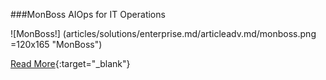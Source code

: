 ###MonBoss
AIOps for IT Operations

![MonBoss!] (articles/solutions/enterprise.md/articleadv.md/monboss.png =120x165 "MonBoss")

[Read More]({{#makeLink}}./landing.html?product_path=./products/monboss.md&menu_path=.menus/en{{/makeLink}}){:target="_blank"}